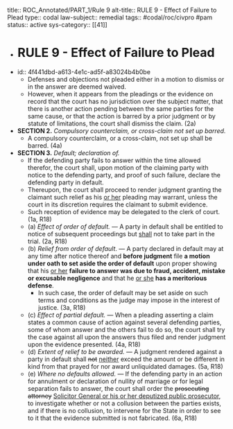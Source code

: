title:: ROC_Annotated/PART_1/Rule 9
alt-title:: RULE 9 - Effect of Failure to Plead
type:: codal
law-subject:: remedial
tags:: #codal/roc/civpro #pam
status:: active
sys-category:: [[41]]

- # RULE 9 - Effect of Failure to Plead
- id:: 4f441dbd-a613-4e1c-ad5f-a83024b4b0be
	- Defenses and objections not pleaded either in a motion to dismiss or in the answer are deemed waived.
	- However, when it appears from the pleadings or the evidence on record that the court has no jurisdiction over the subject matter, that there is another action pending between the same parties for the same cause, or that the action is barred by a prior judgment or by statute of limitations, the court shall dismiss the claim. (2a)
- **SECTION 2.** *Compulsory counterclaim, or cross-claim not set up barred.*
	- A compulsory counterclaim, or a cross-claim, not set up shall be barred. (4a)
- **SECTION 3.** *Default; declaration of.*
	- If the defending party fails to answer within the time allowed therefor, the court shall, upon motion of the claiming party with notice to the defending party, and proof of such failure, declare the defending party in default.
	- Thereupon, the court shall proceed to render judgment granting the claimant such relief as his <u>or her</u> pleading may warrant, unless the court in its discretion requires the claimant to submit evidence.
	- Such reception of evidence may be delegated to the clerk of court. (1a, R18)
	- (a) *Effect of order of default.* — A party in default shall be entitled to notice of subsequent proceedings but <u>shall</u> not to take part in the trial. (2a, R18)
	- (b) *Relief from order of default*. — A party declared in default may at any time after notice thereof and **before judgment** file **a motion under oath to set aside the order of default** upon proper showing that his <u>or her</u> **failure to answer was due to fraud, accident, mistake or excusable negligence** and that he <u>or she</u> **has a meritorious defense**.
		- In such case, the order of default may be set aside on such terms and conditions as the judge may impose in the interest of justice. (3a, R18)
	- (c) *Effect of partial default.* — When a pleading asserting a claim states a common cause of action against several defending parties, some of whom answer and the others fail to do so, the court shall try the case against all upon the answers thus filed and render judgment upon the evidence presented. (4a, R18)
	- (d) *Extent of relief to be awarded.* — A judgment rendered against a party in default shall ~~not~~ <u>neither</u> exceed the amount or be different in kind from that prayed for nor award unliquidated damages. (5a, R18)
	- (e) *Where no defaults allowed.* — If the defending party in an action for annulment or declaration of nullity of marriage or for legal separation fails to answer, the court shall order the ~~prosecuting attorney~~ <u>Solicitor General or his or her deputized public prosecutor</u>, to investigate whether or not a collusion between the parties exists, and if there is no collusion, to intervene for the State in order to see to it that the evidence submitted is not fabricated. (6a, R18)